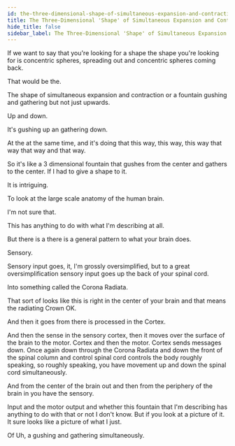 ```yaml
---
id: the-three-dimensional-shape-of-simultaneous-expansion-and-contraction
title: The Three-Dimensional 'Shape' of Simultaneous Expansion and Contraction
hide_title: false
sidebar_label: The Three-Dimensional 'Shape' of Simultaneous Expansion and Contraction
---
```

If we want to say that you're looking for a shape the shape you're looking for is concentric spheres, spreading out and concentric spheres coming back.

That would be the.

The shape of simultaneous expansion and contraction or a fountain gushing and gathering but not just upwards.

Up and down.

It's gushing up an gathering down.

At the at the same time, and it's doing that this way, this way, this way that way that way and that way.

So it's like a 3 dimensional fountain that gushes from the center and gathers to the center. If I had to give a shape to it.

It is intriguing.

To look at the large scale anatomy of the human brain.

I'm not sure that.

This has anything to do with what I'm describing at all.

But there is a there is a general pattern to what your brain does.

Sensory.

Sensory input goes, it, I'm grossly oversimplified, but to a great oversimplification sensory input goes up the back of your spinal cord.

Into something called the Corona Radiata.

That sort of looks like this is right in the center of your brain and that means the radiating Crown OK.

And then it goes from there is processed in the Cortex.

And then the sense in the sensory cortex, then it moves over the surface of the brain to the motor. Cortex and then the motor. Cortex sends messages down. Once again down through the Corona Radiata and down the front of the spinal column and control spinal cord controls the body roughly speaking, so roughly speaking, you have movement up and down the spinal cord simultaneously.

And from the center of the brain out and then from the periphery of the brain in you have the sensory.

Input and the motor output and whether this fountain that I'm describing has anything to do with that or not I don't know. But if you look at a picture of it. It sure looks like a picture of what I just.

Of Uh, a gushing and gathering simultaneously.

